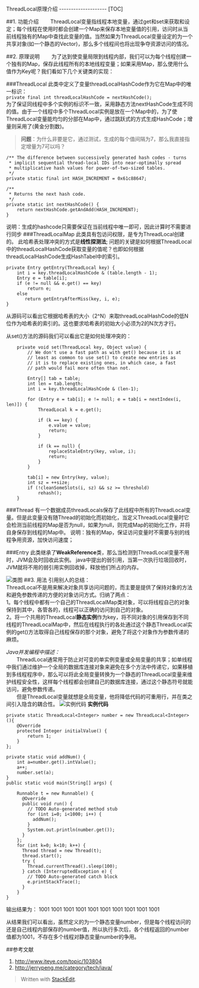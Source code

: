 <meta http-equiv="content-type" content="text/html; charset=UTF-8">
ThreadLocal原理介绍
--------------------
[TOC]

##1. 功能介绍
&emsp;&emsp;ThreadLocal变量指线程本地变量，通过get和set来获取和设定；每个线程在使用时都会创建一个Map来保存本地变量值的引用，访问时从当前线程独有的Map中查找此变量的值。当然如果为ThreadLocal变量设定的为一个共享对象(如一个静态的Vector)，那么多个线程间也将出现争夺资源访问的情况。

##2. 原理说明
&emsp;&emsp;为了达到使变量局限到线程内部，我们可以为每个线程创建一个独有的Map，保存此线程所有的本地线程变量；如果采用Map，那么使用什么值作为Key呢？我们看如下几个关键类的实现：

###ThreadLocal
此类中定义了变量threadLocalHashCode作为它在Map中的唯一标识：<br>
`private final int threadLocalHashCode = nextHashCode();`<br>
为了保证同线程中多个实例的标识不一致，采用静态方法nextHashCode生成不同的值。由于一个线程中多个ThreadLocal实例是放在一个Map中的，为了使ThreadLocal变量能均匀的分部在Map中，通过跳跃式的方式生成HashCode；增量则采用了<!--- 0x61c88647 --->(黄金分割数)。
>**问题**：为什么非要是它，通过测试，生成的每个值间隔为7，那么我直接指定增量为7可以吗？

    /** The difference between successively generated hash codes - turns
     * implicit sequential thread-local IDs into near-optimally spread
     * multiplicative hash values for power-of-two-sized tables.
     */
    private static final int HASH_INCREMENT = 0x61c88647;

    /**
     * Returns the next hash code.
     */
    private static int nextHashCode() {
	    return nextHashCode.getAndAdd(HASH_INCREMENT); 
    }
说明：生成的hashcode只需要保证在当前线程中唯一即可，因此计算时不需要进行同步
###ThreadLocalMap
此类具有包访问权限，是专为ThreadLocal创建的。
此哈希表处理冲突的方式是**线性探测法**;
问题的关键是如何根据ThreadLocal中的threadLocalHashCode获取变量的值呢？也即如何根据threadLocalHashCode生成HashTabel中的索引。

	private Entry getEntry(ThreadLocal key) {
        int i = key.threadLocalHashCode & (table.length - 1);
        Entry e = table[i];
        if (e != null && e.get() == key)
            return e;
        else
           return getEntryAfterMiss(key, i, e);
    }

从源码可以看出它根据哈希表的大小（2^N）来取threadLocalHashCode的低N位作为哈希表的索引的。这也要求哈希表的初始大小必须为2的N次方才行。

从set()方法的源码我们可以看出它是如何处理冲突的：

	    private void set(ThreadLocal key, Object value) {
            // We don't use a fast path as with get() because it is at
            // least as common to use set() to create new entries as
            // it is to replace existing ones, in which case, a fast
            // path would fail more often than not.

            Entry[] tab = table;
            int len = tab.length;
            int i = key.threadLocalHashCode & (len-1);

            for (Entry e = tab[i]; e != null; e = tab[i = nextIndex(i, len)]) {
                ThreadLocal k = e.get();

                if (k == key) {
                    e.value = value;
                    return;
                }

                if (k == null) {
                    replaceStaleEntry(key, value, i);
                    return;
                }
            }

            tab[i] = new Entry(key, value);
            int sz = ++size;
            if (!cleanSomeSlots(i, sz) && sz >= threshold)
                rehash();
        }

###Thread
有一个数据成员threadLocals保存了此线程中所有的ThreadLocal变量。但是此变量没有随Thread的初始化而初始化，当定义ThreadLocal变量时它会检测当前线程的Map是否为null，如果为null，则完成Map的初始化工作，并将自身保存到线程的Map中。
说明：独有的Map，保证访问变量时不需要与别的线程争用资源，加快访问速度；

###Entry
此类继承了**WeakReference**类，那么当检测到ThreadLocal变量不用时，JVM会及时回收此实例。
java中提出的弱引用，当第一次执行垃圾回收时，JVM就将不用的弱引用实例回收掉，释放他们所占的内存。

![类图][1]
##3. 用法
引用别人的总结：<br>
ThreadLocal不是用来解决对象共享访问问题的，而主要是提供了保持对象的方法和避免参数传递的方便的对象访问方式。归纳了两点： <br>
1。每个线程中都有一个自己的ThreadLocalMap类对象，可以将线程自己的对象保持到其中，各管各的，线程可以正确的访问到自己的对象。 <br>
2。将一个共用的ThreadLocal**静态实例**作为key，将不同对象的引用保存到不同线程的ThreadLocalMap中，然后在线程执行的各处通过这个静态ThreadLocal实例的get()方法取得自己线程保存的那个对象，避免了将这个对象作为参数传递的麻烦。 

*Java并发编程中描述：*<br>
&emsp;&emsp;ThreadLocal通常用于防止对可变的单实例变量或全局变量的共享；如单线程中我们通过维护一个全局的数据库连接对象来避免在多个方法中传递它，如果移植到多线程程序中，那么可以将此全局变量转换为一个静态的ThreadLocal变量来维护线程安全性，这样每个线程都会创建自己的数据库连接，通过这个静态符号就能访问，避免参数传递。<br>
&emsp;&emsp;但是ThreadLocal变量就想是全局变量，他将降低代码的可重用行，并在类之间引入隐含的耦合性。
![实例代码][2]
**实例代码**

	private static ThreadLocal<Integer> number = new ThreadLocal<Integer>(){
    	@Override
    	protected Integer initialValue() {
      		return 1;
    	}
  	};
  
  	private static void addNum() {
    	int a=number.get().intValue();
    	a++;
    	number.set(a);
  	}
 	public static void main(String[] args) {
    
	    Runnable t = new Runnable() {
	      @Override
	      public void run() {
	        // TODO Auto-generated method stub
	        for (int i=0; i<1000; i++) {
	          addNum();
	        }
	        System.out.println(number.get());
	      }
	    };
	    for (int k=0; k<10; k++) {
	      Thread thread = new Thread(t);
	      thread.start();
	      try {
	        Thread.currentThread().sleep(100);
	      } catch (InterruptedException e) {
	        // TODO Auto-generated catch block
	        e.printStackTrace();
	      }
	    }
	}
输出结果为：
1001
1001
1001
1001
1001
1001
1001
1001
1001
1001

从结果我们可以看出，虽然定义的为一个静态变量number，但是每个线程访问的还是自己线程内部保存的number值，所以执行多次后，各个线程返回的number值都为1001，不存在多个线程对静态变量number的争用。

##参考文献
1. http://www.iteye.com/topic/103804
2. http://jerrypeng.me/category/tech/java/

[1]: http://d.pcs.baidu.com/thumbnail/ecd50ced4a85b8a6a70699864052081b?fid=1796184830-250528-718778888237345&time=1397006664&rt=pr&sign=FDTAER-DCb740ccc5511e5e8fedcff06b081203-HMKp5HEidkmKI91Fw7FVvDCv5b8%3D&expires=8h&prisign=RK9dhfZlTqV5TuwkO5ihMWbo+3WoNzZ8UiEpHysoGOZoiSpQQ120oC8YcXBYRQj53lHk5sJixd1+XDsEuZpjhO2nWnxzosPlyZRa306vBW3xisYh+duuFB32F+3CHRP8VcUWDxuyGTDEYDyJmYKFsprDuQdOp7Ohs9WGVHbM3v9Nn/FIe6YItZcmJusFmHJ7vZiP2DKAzsUINN6/mK0bei3svHuIb6ytq7Vtdmnfexo8fpvaWeOfHQ==&r=725698076&size=c850_u580&quality=100
[2]: http://d.pcs.baidu.com/thumbnail/6fdbf8b97f6c2930300d80af553f31f6?fid=1796184830-250528-628502349757625&time=1397092347&rt=pr&sign=FDTAER-DCb740ccc5511e5e8fedcff06b081203-ys5lWGPyZNg5UhkoKgq37Xi%2BIOw%3D&expires=8h&prisign=RK9dhfZlTqV5TuwkO5ihMWbo+3WoNzZ8UiEpHysoGOZoiSpQQ120oC8YcXBYRQj53lHk5sJixd1+XDsEuZpjhO2nWnxzosPlyZRa306vBW3xisYh+duuFB32F+3CHRP8VcUWDxuyGTDEYDyJmYKFsprDuQdOp7Ohs9WGVHbM3v9Nn/FIe6YItZcmJusFmHJ7vZiP2DKAzsUINN6/mK0bei3svHuIb6ytJ7G4wQaxETErmXMeJBz53A==&r=307908620&size=c850_u580&quality=100

> Written with [StackEdit](https://stackedit.io/).